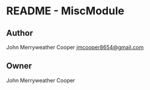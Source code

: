 # README - MiscModule

## Author

John Merryweather Cooper <jmcooper8654@gmail.com>

## Owner

John Merryweather Cooper
